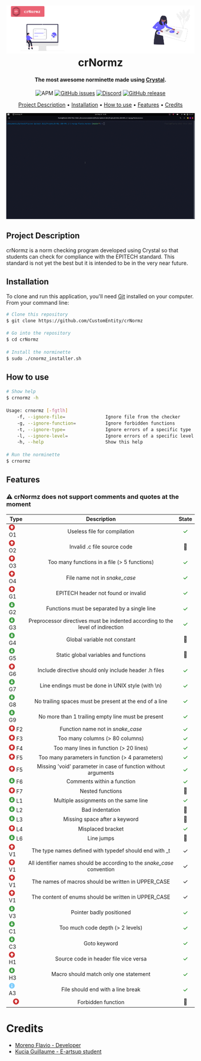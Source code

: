 <h1 align="center">
  <br>
  <a href="https://github.com/CustomEntity/crNormz"><img src="assets/readme/logo.png" alt="logo"></a>
  <br>
  crNormz
  <br>
</h1>

<h4 align="center">The most awesome norminette made
using <a href="https://crystal-lang.org" target="_blank">Crystal</a>.</h4>

<p align="center">

<img alt="APM" src="https://img.shields.io/apm/l/vim-mode">
<a href="https://github.com/CustomEntity/crNormz/issues"><img alt="GitHub issues" src="https://img.shields.io/github/issues/CustomEntity/crNormz?color=yellow"></a>
<a href="https://discord.gg/ryTcYu26Gy"><img alt="Discord" src="https://img.shields.io/badge/discord-join--us-green"></a>
<a href="https://github.com/CustomEntity/crNormz/releases"><img alt="GitHub release" src="https://img.shields.io/github/v/release/CustomEntity/crNormz?color=yellow"></a>
</p>

<p align="center">
  <a href="#project-description">Project Description</a> •
  <a href="#installation">Installation</a> •
  <a href="#how-to-use">How to use</a> •
  <a href="#features">Features</a> •
  <a href="#credits">Credits</a>
</p>


<p align="center">
  <img src="assets/readme/project.gif"  alt="project.gif"/>
</p>

## Project Description

crNormz is a norm checking program developed using Crystal so that students can
check for compliance with the EPITECH standard. This standard is not yet the
best but it is intended to be in the very near future.

## Installation

To clone and run this application, you'll need [Git](https://git-scm.com)
installed on your computer. From your command line:

```bash
# Clone this repository
$ git clone https://github.com/CustomEntity/crNormz

# Go into the repository
$ cd crNormz

# Install the norminette
$ sudo ./cnormz_installer.sh

```

## How to use

```bash
# Show help
$ crnormz -h

Usage: crnormz [-fgtlh]
    -f, --ignore-file=               Ignore file from the checker
    -g, --ignore-function=           Ignore forbidden functions
    -t, --ignore-type=               Ignore errors of a specific type
    -l, --ignore-level=              Ignore errors of a specific level (Major, Minor or Info)
    -h, --help                       Show this help
    
# Run the norminette
$ crnormz
```

## Features

<h3>⚠️ crNormz does not support comments and quotes at the moment</h3>

| Type                                                                                     |                                  Description                                   |                            State                            |
|------------------------------------------------------------------------------------------|:------------------------------------------------------------------------------:|:-----------------------------------------------------------:|
| <img src="assets/readme/major.png" width="16" vertical-align="middle"/> O1               |                          Useless file for compilation                          |    <font style="color: green; font-size: 16px;">✓</font>    |
| <img src="assets/readme/major.png" width="16" vertical-align="middle"/> O2               |                          Invalid .c file source code                           |   <font style="font-size: 16px;">🔨</font>    |
| <img src="assets/readme/major.png" width="16" vertical-align="middle"/> O3               |                  Too many functions in a file (> 5 functions)                  |    <font style="color: green; font-size: 16px;">✓</font>    |
| <img src="assets/readme/major.png" width="16" vertical-align="middle"/> O4               |                       File name not in <i>snake_case</i>                       |    <font style="color: green; font-size: 16px;">✓</font>    |
| <img src="assets/readme/major.png" width="16" vertical-align="middle"/> G1               |                      EPITECH header not found or invalid                       |    <font style="color: green; font-size: 16px;">✓</font>    |
| <img src="assets/readme/minor.png" width="16" vertical-align="middle"/> G2               |                  Functions must be separated by a single line                  |    <font style="color: green; font-size: 16px;">✓</font>    |
| <img src="assets/readme/minor.png" width="16" vertical-align="middle"/> G3               | Preprocessor directives must be indented according to the level of indirection |    <font style="color: green; font-size: 16px;">✓</font>    |
| <img src="assets/readme/minor.png" width="16" vertical-align="middle"/> G4               |                          Global variable not constant                          |   <font style="font-size: 16px;">🔨</font>    |
| <img src="assets/readme/minor.png" width="16" vertical-align="middle"/> G5               |                     Static global variables and functions                      |   <font style="font-size: 16px;">🔨</font>    |
| <img src="assets/readme/major.png" width="16" vertical-align="middle"/> G6               |             Include directive should only include header .h files              |    <font style="color: green; font-size: 16px;">✓</font>    |
| <img src="assets/readme/minor.png" width="16" vertical-align="middle"/> G7               |               Line endings must be done in UNIX style (with \n)                |    <font style="color: green; font-size: 16px;">✓</font>    |
| <img src="assets/readme/minor.png" width="16" vertical-align="middle"/> G8               |            No trailing spaces must be present at the end of a line             |    <font style="color: green; font-size: 16px;">✓</font>    |
| <img src="assets/readme/minor.png" width="16" vertical-align="middle"/> G9               |               No more than 1 trailing empty line must be present               |    <font style="color: green; font-size: 16px;">✓</font>    |
| <img src="assets/readme/major.png" width="16" vertical-align="middle"/> F2               |                     Function name not in <i>snake_case</i>                     |    <font style="color: green; font-size: 16px;">✓</font>    |
| <img src="assets/readme/major.png" width="16" vertical-align="middle"/> F3               |                        Too many columns (> 80 columns)                         |    <font style="color: green; font-size: 16px;">✓</font>    |
| <img src="assets/readme/major.png" width="16" vertical-align="middle"/> F4               |                    Too many lines in function (> 20 lines)                     |  <font style="color: green; font-size: 16px;">✓</font>    |
| <img src="assets/readme/major.png" width="16" vertical-align="middle"/> F5               |                Too many parameters in function (> 4 parameters)                |   <font style="color: green; font-size: 16px;">✓</font>    |
| <img src="assets/readme/major.png" width="16" vertical-align="middle"/> F5               |         Missing 'void' parameter in case of function without arguments         |  <font style="color: green; font-size: 16px;">✓</font>    |
| <img src="assets/readme/minor.png" width="16" vertical-align="middle"/> F6               |                           Comments within a function                           |   <font style="color: green; font-size: 16px;">✓</font>    |
| <img src="assets/readme/major.png" width="16" vertical-align="middle"/> F7               |                                Nested functions                                |   <font style="font-size: 16px;">🔨</font>    |
| <img src="assets/readme/minor.png" width="16" vertical-align="middle"/> L1               |                     Multiple assignments on the same line                      |   <font style="color: green; font-size: 16px;">✓</font>    |
| <img src="assets/readme/minor.png" width="16" vertical-align="middle"/> L2               |                                Bad indentation                                 |   <font style="font-size: 16px;">🔨</font>    |
| <img src="assets/readme/minor.png" width="16" vertical-align="middle"/> L3               |                         Missing space after a keyword                          |   <font style="font-size: 16px;">🔨</font>    |
| <img src="assets/readme/major.png" width="16" vertical-align="middle"/> L4               |                               Misplaced bracket                                |    <font style="color: green; font-size: 16px;">✓</font>    |
| <img src="assets/readme/minor.png" width="16" vertical-align="middle"/> L6               |                                   Line jumps                                   |   <font style="font-size: 16px;">🔨</font>    |
| <img src="assets/readme/major.png" width="16" vertical-align="middle"/> V1               |             The type names defined with typedef should end with _t             |   <font style="font-size: 16px;">✓</font>    |
| <img src="assets/readme/major.png" width="16" vertical-align="middle"/> V1               |  All identifier names should be according to the <i>snake_case</i> convention  |   <font style="font-size: 16px;">✓</font>    |
| <img src="assets/readme/major.png" width="16" vertical-align="middle"/> V1               |              The names of macros should be written in UPPER_CASE               |   <font style="font-size: 16px;">✓</font>    |
| <img src="assets/readme/major.png" width="16" vertical-align="middle"/> V1               |              The content of enums should be written in UPPER_CASE              |   <font style="font-size: 16px;">✓</font>    |
| <img src="assets/readme/minor.png" width="16" vertical-align="middle"/> V3               |                            Pointer badly positioned                            |    <font style="color: green; font-size: 16px;">✓</font>    |
| <img src="assets/readme/minor.png" width="16" vertical-align="middle"/> C1               |                        Too much code depth (> 2 levels)                        |    <font style="color: green; font-size: 16px;">✓</font>    |
| <img src="assets/readme/minor.png" width="16" vertical-align="middle"/> C3               |                                  Goto keyword                                  |    <font style="color: green; font-size: 16px;">✓</font>    |
| <img src="assets/readme/major.png" width="16" vertical-align="middle"/> H1               |                     Source code in header file vice versa                      |    <font style="color: green; font-size: 16px;">✓</font>    |
| <img src="assets/readme/minor.png" width="16" vertical-align="middle"/> H3               |                     Macro should match only one statement                      |    <font style="color: green; font-size: 16px;">✓</font>    |
| <img src="assets/readme/info.png" width="16" vertical-align="middle"/> A3                |                       File should end with a line break                        |    <font style="color: green; font-size: 16px;">✓</font>    |
| <center><img src="assets/readme/major.png" width="16" vertical-align="middle"/></center> |                               Forbidden function                               |    <font style="font-size: 16px;">🔨</font>     |

# Credits

- [Moreno Flavio - Developer](https://github.com/CustomEntity/)
- [Kucia Guillaume - E-artsup student](https://github.com/KuciaGuillaume)